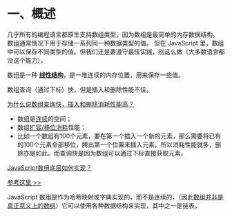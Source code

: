 # 一、概述

几乎所有的编程语言都原生支持数组类型，因为数组是最简单的内存数据结构。 数组通常情况下用于存储一系列同一种数据类型的值。 但在 JavaScript 里，数组中可以保存不同类型的值。但我们还是要遵守最佳实践，别这么做（大多数语言都没这个能力）。



数组是一种 **<u>线性结构</u>**，是一堆连续的内存位置，用来保存一些值。

数组查询（通过下标）快，但是插入和删除性能不佳。

<u>为什么说数组查询快，插入和删除消耗性能高？</u>

- 数组是<u>连续</u>的空间；
- 数组<u>扩容/移位消耗</u>性能；
- 比如一个数组有100个元素，要在第一个插入一个新的元素，那么需要将已有的100个元素全部移位，腾出第一个位置来插入元素，所以消耗性能就多，删除亦是如此。而查询快是因为数组可以通过下标直接获取元素。

<u>JavaScript数组底层如何实现？</u>

[参考这里 >>](https://www.voidcanvas.com/javascript-array-evolution-performance)

 JavaScript 数组是作为哈希映射或字典实现的，而不是连续的，（因此<u>数组并非是真正意义上的数组</u>）它可以使用各种数据结构来实现，其中之一是链表。



